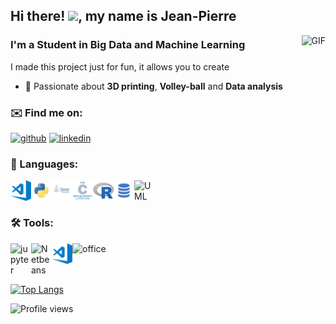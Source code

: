 ## Hi there! <img src="https://raw.githubusercontent.com/MartinHeinz/MartinHeinz/master/wave.gif" width="30px">, my name is Jean-Pierre

<img align="right" alt="GIF" src="https://aryng.com/assets/img/ani2.gif" height="350"  />

### I'm a Student in Big Data and Machine Learning
I made this project just for fun, it allows you to create 
- 💜 Passionate about **3D printing**, **Volley-ball** and **Data analysis**

### ✉️ Find me on:
[<img src='https://cdn.jsdelivr.net/npm/simple-icons@3.0.1/icons/github.svg' alt='github' height='40'>](https://github.com/jeanpierre8)  [<img src='https://cdn.jsdelivr.net/npm/simple-icons@3.0.1/icons/linkedin.svg' alt='linkedin' height='40'>](https://www.linkedin.com/in/jean-pierre-tran/)  
### 🧰 Languages:
<img align="left" alt="Visual Studio Code" width="33px" src="https://raw.githubusercontent.com/github/explore/80688e429a7d4ef2fca1e82350fe8e3517d3494d/topics/visual-studio-code/visual-studio-code.png" />
<img align="left" alt="Python" width="33px" src="https://raw.githubusercontent.com/github/explore/80688e429a7d4ef2fca1e82350fe8e3517d3494d/topics/python/python.png" />
<img align="left" alt="Java" width="33px" src="https://raw.githubusercontent.com/github/explore/80688e429a7d4ef2fca1e82350fe8e3517d3494d/topics/java/java.png" />
<img align ="left" alt="C" width="33px" src="https://raw.githubusercontent.com/github/explore/80688e429a7d4ef2fca1e82350fe8e3517d3494d/topics/c/c.png" />
<img align="left" alt="R" width="33px" src="https://raw.githubusercontent.com/github/explore/80688e429a7d4ef2fca1e82350fe8e3517d3494d/topics/r/r.png" />
<img align="left" alt="SQL" width="33px" src="https://raw.githubusercontent.com/github/explore/80688e429a7d4ef2fca1e82350fe8e3517d3494d/topics/sql/sql.png" />
<img align="left" alt="UML" width="33px" src="https://www.apollo-formation.com/wp-content/uploads/Unified_Modeling_Language-250x250.png" />  

<br>
<br>

### 🛠️ Tools:
<img align="left" alt="jupyter" width="33px" src="https://upload.wikimedia.org/wikipedia/commons/thumb/3/38/Jupyter_logo.svg/langfr-330px-Jupyter_logo.svg.png" />
<img align="left" alt="Netbeans" width="33px" src="https://upload.wikimedia.org/wikipedia/commons/9/98/Apache_NetBeans_Logo.svg" />
<img align="left" alt="Visual Studio Code" width="33px" src="https://raw.githubusercontent.com/github/explore/80688e429a7d4ef2fca1e82350fe8e3517d3494d/topics/visual-studio-code/visual-studio-code.png" />
<img align="left" alt="office" width="100px" src="http://itnyou.fr/wordpress/wp-content/uploads/2019/05/0-Logo-office-365-768x303.png" />  

<br>
<br>
<br>

[![Top Langs](https://github-readme-stats.vercel.app/api/top-langs/?username=jeanpierre8)](https://github.com/anuraghazra/github-readme-stats)

![Profile views](https://gpvc.arturio.dev/jeanpierre8)  
